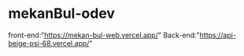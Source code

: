 # mekanBul-odev
front-end:"https://mekan-bul-web.vercel.app/"
Back-end:"https://api-beige-psi-68.vercel.app/"
